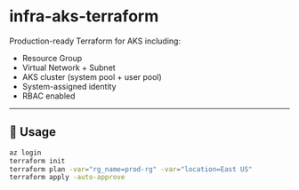 # infra-aks-terraform

Production-ready Terraform for AKS including:
- Resource Group
- Virtual Network + Subnet
- AKS cluster (system pool + user pool)
- System-assigned identity
- RBAC enabled

---

## 🚀 Usage
```bash
az login
terraform init
terraform plan -var="rg_name=prod-rg" -var="location=East US"
terraform apply -auto-approve
